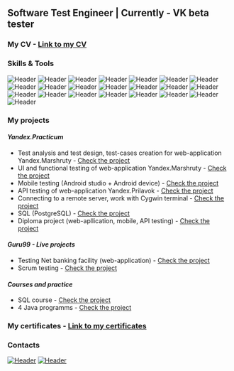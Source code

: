 ## Software Test Engineer | Currently - VK beta tester   
### My CV - [Link to my CV](https://github.com/aglebkina/My-CV/blob/e569fd7fca5fc169879a00f96af6f0b7ac91cd92/Glebkina%20A%20CV.pdf)  
### Skills & Tools  

![Header](https://img.shields.io/badge/DevTools-090909?style=for-the-badge&logo=googlechrome&logoColor=2674f2)
![Header](https://img.shields.io/badge/CharlesProxy-090909?style=for-the-badge&logo=charlesproxy&logoColor=8cc4d7)
![Header](https://img.shields.io/badge/AndroidStudio-090909?style=for-the-badge&logo=androidstudio&logoColor=3ad07d)
![Header](https://img.shields.io/badge/git-black?logo=git&logoColor=white&style=for-the-badge)
![Header](https://img.shields.io/badge/Github-090909?style=for-the-badge&logo=github&logoColor=8cc4d7)
![Header](https://img.shields.io/badge/SQL-090909?style=for-the-badge&logo=mysql&logoColor=00618a)
![Header](https://img.shields.io/badge/Postman-090909?style=for-the-badge&logo=postman&logoColor=f76935)
![Header](https://img.shields.io/badge/Swagger-090909?style=for-the-badge&logo=swagger&logoColor=7ede2b)
![Header](https://img.shields.io/badge/apidoc-black?logo=apidoc&logoColor=white&style=for-the-badge)
![Header](https://img.shields.io/badge/REST%20API-black?logo=REST%20API&logoColor=white&style=for-the-badge)
![Header](https://img.shields.io/badge/SOAP%20API-black?logo=SOAP%20API&logoColor=white&style=for-the-badge)
![Header](https://img.shields.io/badge/Figma-090909?style=for-the-badge&logo=figma&logoColor=7d5fa6)
![Header](https://img.shields.io/badge/draw.io-black?logo=draw.io&logoColor=white&style=for-the-badge)
![Header](https://img.shields.io/badge/miro-black?logo=miro&logoColor=white&style=for-the-badge)
![Header](https://img.shields.io/badge/Youtrack-black?logo=Youtrack&logoColor=white&style=for-the-badge)
![Header](https://img.shields.io/badge/JSON-black?logo=JSON&logoColor=white&style=for-the-badge)
![Header](https://img.shields.io/badge/xml-black?logo=xml&logoColor=white&style=for-the-badge)
![Header](https://img.shields.io/badge/java-black?logo=java&logoColor=white&style=for-the-badge)
![Header](https://img.shields.io/badge/visual%20studio%20code-black?logo=visual%20studio%20code&logoColor=white&style=for-the-badge)
![Header](https://img.shields.io/badge/jira-black?logo=jira&logoColor=white&style=for-the-badge)
![Header](https://img.shields.io/badge/cygwin-black?logo=cygwin&logoColor=white&style=for-the-badge)
![Header](https://img.shields.io/badge/PostgreSQL-black?logo=PostgreSQL&logoColor=white&style=for-the-badge)

### My projects  
#### *Yandex.Practicum*
* Test analysis and test design, test-cases creation for web-application Yandex.Marshruty - [Check the project](https://github.com/aglebkina/Project-1-Yandex.Marshruty)  
* UI and functional testing of web-application Yandex.Marshruty - [Check the project](https://github.com/aglebkina/Project-2-Yandex.Marshruty-v2)  
* Mobile testing (Android studio + Android device) - [Check the project](https://github.com/aglebkina/Project-3-Mobile-testing)  
* API testing of web-application Yandex.Prilavok - [Check the project](https://github.com/aglebkina/Project-4-API-testing-Yandex.Prilavok)  
* Connecting to a remote server, work with Cygwin terminal - [Check the project](https://github.com/aglebkina/Project-5-Cygwin-terminal)  
* SQL (PostgreSQL) - [Check the project](https://github.com/aglebkina/Project-5-Cygwin-terminal)
* Diploma project (web-apllication, mobile, API testing) - [Check the project](https://github.com/aglebkina/Diploma-project)

#### *Guru99 - Live projects*

* Testing Net banking facility (web-application) - [Check the project](https://github.com/aglebkina/Guru-Net-banking-facility)  
* Scrum testing - [Check the project](https://github.com/aglebkina/Guru-Scrum-project)  

#### *Courses and practice*
* SQL course - [Check the project](https://github.com/aglebkina/SQL-simulator-course)  
* 4 Java programms - [Check the project](https://github.com/aglebkina/Java-4-tasks)  

### My certificates - [Link to my certificates](https://github.com/aglebkina/Certificates)  

### Contacts
[![Header](https://img.shields.io/badge/Linkedin-090909?style=for-the-badge&logo=linkedin&logoColor=0073b1)](https://www.linkedin.com/in/aglebkina/)
[![Header](https://img.shields.io/badge/Telegram-090909?style=for-the-badge&logo=telegram&logoColor=31a5db)](https://t.me/aglebkina)

